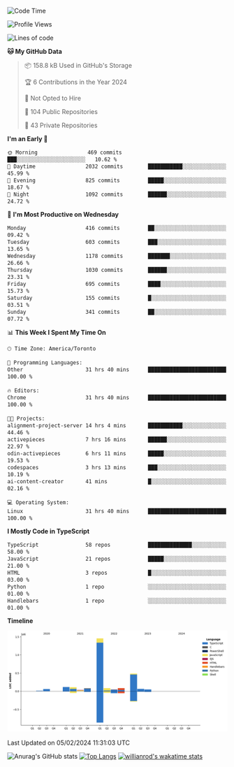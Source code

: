 <!--START_SECTION:waka-->
![Code Time](http://img.shields.io/badge/Code%20Time-1%2C154%20hrs%2017%20mins-blue)

![Profile Views](http://img.shields.io/badge/Profile%20Views-7-blue)

![Lines of code](https://img.shields.io/badge/From%20Hello%20World%20I%27ve%20Written-2.6%20million%20lines%20of%20code-blue)

**🐱 My GitHub Data** 

> 📦 158.8 kB Used in GitHub's Storage 
 > 
> 🏆 6 Contributions in the Year 2024
 > 
> 🚫 Not Opted to Hire
 > 
> 📜 104 Public Repositories 
 > 
> 🔑 43 Private Repositories 
 > 
**I'm an Early 🐤** 

```text
🌞 Morning                469 commits         ███░░░░░░░░░░░░░░░░░░░░░░   10.62 % 
🌆 Daytime                2032 commits        ███████████░░░░░░░░░░░░░░   45.99 % 
🌃 Evening                825 commits         █████░░░░░░░░░░░░░░░░░░░░   18.67 % 
🌙 Night                  1092 commits        ██████░░░░░░░░░░░░░░░░░░░   24.72 % 
```
📅 **I'm Most Productive on Wednesday** 

```text
Monday                   416 commits         ██░░░░░░░░░░░░░░░░░░░░░░░   09.42 % 
Tuesday                  603 commits         ███░░░░░░░░░░░░░░░░░░░░░░   13.65 % 
Wednesday                1178 commits        ███████░░░░░░░░░░░░░░░░░░   26.66 % 
Thursday                 1030 commits        ██████░░░░░░░░░░░░░░░░░░░   23.31 % 
Friday                   695 commits         ████░░░░░░░░░░░░░░░░░░░░░   15.73 % 
Saturday                 155 commits         █░░░░░░░░░░░░░░░░░░░░░░░░   03.51 % 
Sunday                   341 commits         ██░░░░░░░░░░░░░░░░░░░░░░░   07.72 % 
```


📊 **This Week I Spent My Time On** 

```text
🕑︎ Time Zone: America/Toronto

💬 Programming Languages: 
Other                    31 hrs 40 mins      █████████████████████████   100.00 % 

🔥 Editors: 
Chrome                   31 hrs 40 mins      █████████████████████████   100.00 % 

🐱‍💻 Projects: 
alignment-project-server 14 hrs 4 mins       ███████████░░░░░░░░░░░░░░   44.46 % 
activepieces             7 hrs 16 mins       ██████░░░░░░░░░░░░░░░░░░░   22.97 % 
odin-activepieces        6 hrs 11 mins       █████░░░░░░░░░░░░░░░░░░░░   19.53 % 
codespaces               3 hrs 13 mins       ███░░░░░░░░░░░░░░░░░░░░░░   10.19 % 
ai-content-creator       41 mins             █░░░░░░░░░░░░░░░░░░░░░░░░   02.16 % 

💻 Operating System: 
Linux                    31 hrs 40 mins      █████████████████████████   100.00 % 
```

**I Mostly Code in TypeScript** 

```text
TypeScript               58 repos            ██████████████░░░░░░░░░░░   58.00 % 
JavaScript               21 repos            █████░░░░░░░░░░░░░░░░░░░░   21.00 % 
HTML                     3 repos             █░░░░░░░░░░░░░░░░░░░░░░░░   03.00 % 
Python                   1 repo              ░░░░░░░░░░░░░░░░░░░░░░░░░   01.00 % 
Handlebars               1 repo              ░░░░░░░░░░░░░░░░░░░░░░░░░   01.00 % 
```



**Timeline**

![Lines of Code chart](https://raw.githubusercontent.com/wise-introvert/wise-introvert/master/assets/bar_graph.png)


 Last Updated on 05/02/2024 11:31:03 UTC
<!--END_SECTION:waka-->

![Anurag's GitHub stats](https://github-readme-stats.vercel.app/api?username=wise-introvert&count_private=true&show_icons=true)
[![Top Langs](https://github-readme-stats.vercel.app/api/top-langs/?username=wise-introvert&langs_count=10)](https://github.com/anuraghazra/github-readme-stats)
[![willianrod's wakatime stats](https://github-readme-stats.vercel.app/api/wakatime?username=wiseintrovert)](https://github.com/anuraghazra/github-readme-stats)
